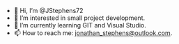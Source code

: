 - 👋 Hi, I’m @JStephens72
- 👀 I’m interested in small project development.
- 🌱 I’m currently learning GIT and Visual Studio.
- 📫 How to reach me: jonathan_stephens@outlook.com.

<!---
JStephens72/JStephens72 is a ✨ special ✨ repository because its `README.md` (this file) appears on your GitHub profile.
You can click the Preview link to take a look at your changes.
--->
